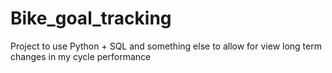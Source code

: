 # Bike_goal_tracking
Project to use Python + SQL and something else to allow for view long term changes in my cycle performance
